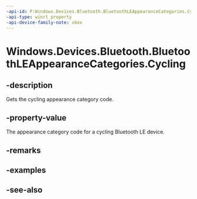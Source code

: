 ```yaml
---
-api-id: P:Windows.Devices.Bluetooth.BluetoothLEAppearanceCategories.Cycling
-api-type: winrt property
-api-device-family-note: xbox
---
```


<!-- Property syntax
public ushort Cycling { get; }
-->

# Windows.Devices.Bluetooth.BluetoothLEAppearanceCategories.Cycling

## -description
Gets the cycling appearance category code.

## -property-value
The appearance category code for a cycling Bluetooth LE device.

## -remarks

## -examples

## -see-also
